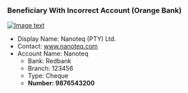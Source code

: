 ### Beneficiary With Incorrect Account (Orange Bank)

[![Image text]({{site.baseurl}}/assets/img/beneficiary_account_error.png)](https://preprod.nanoteq.com/orange/qrinfo?qrstring=TlExMApOYW5vdGVxIChQVFkpIEx0ZC4Kd3d3Lm5hbm90ZXEuY29tCk5hbm90ZXEKUmVkYmFuawoxMjM0NTYKQ2hlcXVlCjk4NzY1NDMyMDAKMEJDREZHOQoxCgoKd3d3LmdyZWVuYmFuay5jb20KYW1QL2ZVVkcycVczM1NmT3N4akpIV2VKN0RiUlBlSUdoM1UwcXJqNmVMa0NKS3czLzZ4a3BjRExPUjRXUWdmb1BzTCtYMlpSWkdmcDRhQTVLdlgzclF3PQ==)

- Display Name: Nanoteq (PTY) Ltd.
- Contact: www.nanoteq.com
- Account Name: Nanoteq
  - Bank: Redbank
  - Branch: 123456
  - Type: Cheque
  - **Number: 9876543200**
